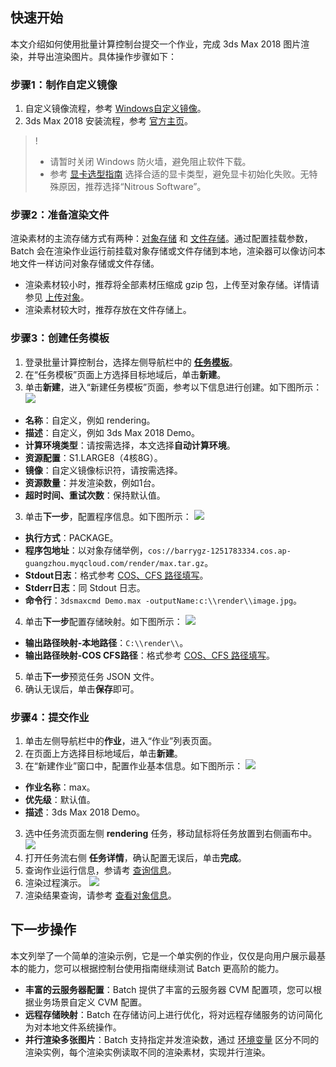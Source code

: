 
## 快速开始
本文介绍如何使用批量计算控制台提交一个作业，完成 3ds Max 2018 图片渲染，并导出渲染图片。具体操作步骤如下：

### 步骤1：制作自定义镜像
1. 自定义镜像流程，参考 [Windows自定义镜像](https://intl.cloud.tencent.com/document/product/599/13035)。
2. 3ds Max 2018 安装流程，参考 [官方主页](https://www.autodesk.com/products/3ds-max/overview)。
>!
>- 请暂时关闭 Windows 防火墙，避免阻止软件下载。
>- 参考 [显卡选型指南](https://knowledge.autodesk.com/zh-hans/support/3ds-max/learn-explore/caas/CloudHelp/cloudhelp/2015/CHS/3DSMax/files/GUID-3D6B4C8E-8C0D-4A9C-BFB0-2463803268CE-htm.html) 选择合适的显卡类型，避免显卡初始化失败。无特殊原因，推荐选择“Nitrous Software”。

### 步骤2：准备渲染文件
渲染素材的主流存储方式有两种：[对象存储](https://intl.cloud.tencent.com/zh/document/product/436) 和 [文件存储](https://intl.cloud.tencent.com/zh/document/product/582)。通过配置挂载参数，Batch 会在渲染作业运行前挂载对象存储或文件存储到本地，渲染器可以像访问本地文件一样访问对象存储或文件存储。

- 渲染素材较小时，推荐将全部素材压缩成 gzip 包，上传至对象存储。详情请参见 [上传对象](https://intl.cloud.tencent.com/document/product/436/13321)。
- 渲染素材较大时，推荐存放在文件存储上。

### 步骤3：创建任务模板
1. 登录批量计算控制台，选择左侧导航栏中的 **[任务模板](https://console.cloud.tencent.com/batch/task)**。
2. 在“任务模板”页面上方选择目标地域后，单击**新建**。
3. 单击**新建**，进入“新建任务模板”页面，参考以下信息进行创建。如下图所示：
![](https://main.qcloudimg.com/raw/0a6bff4423320bb7318225f13a56a24e.png)
 - **名称**：自定义，例如 rendering。
 - **描述**：自定义，例如 3ds Max 2018 Demo。
 - **计算环境类型**：请按需选择，本文选择**自动计算环境**。
 - **资源配置**：S1.LARGE8（4核8G）。
 - **镜像**：自定义镜像标识符，请按需选择。
 - **资源数量**：并发渲染数，例如1台。
 - **超时时间、重试次数**：保持默认值。
3. 单击**下一步**，配置程序信息。如下图所示：
![](https://main.qcloudimg.com/raw/15650e325d5507a0302896e44de45f7f.png)
 - **执行方式**：PACKAGE。
 - **程序包地址**：以对象存储举例，`cos://barrygz-1251783334.cos.ap-guangzhou.myqcloud.com/render/max.tar.gz`。
 - **Stdout日志**：格式参考 [COS、CFS 路径填写](https://intl.cloud.tencent.com/document/product/599/13996)。
 - **Stderr日志**：同 Stdout 日志。
 - **命令行**：`3dsmaxcmd Demo.max -outputName:c:\\render\\image.jpg`。
4. 单击**下一步**配置存储映射。如下图所示：
![](https://main.qcloudimg.com/raw/a7d312aa78f460b30ed67d1758b395ba.png)
 - **输出路径映射-本地路径**：`C:\\render\\`。
 - **输出路径映射-COS CFS路径**：格式参考 [COS、CFS 路径填写](https://intl.cloud.tencent.com/document/product/599/13996)。
5. 单击**下一步**预览任务 JSON 文件。
6. 确认无误后，单击**保存**即可。

### 步骤4：提交作业
1. 单击左侧导航栏中的**作业**，进入“作业”列表页面。
2. 在页面上方选择目标地域后，单击**新建**。
3. 在“新建作业”窗口中，配置作业基本信息。如下图所示：
![](https://main.qcloudimg.com/raw/95ad2a781a05eb5306a6afadc4096565.png)
 - **作业名称**：max。
 - **优先级**：默认值。
 - **描述**：3ds Max 2018 Demo。
3. 选中任务流页面左侧 **rendering** 任务，移动鼠标将任务放置到右侧画布中。
![](https://main.qcloudimg.com/raw/6465facbf8bcac90153b4a055d78c4a1.png)
4. 打开任务流右侧 **任务详情**，确认配置无误后，单击**完成**。
5. 查询作业运行信息，参请考 [查询信息](https://intl.cloud.tencent.com/document/product/599/14567)。
6. 渲染过程演示。
![](https://main.qcloudimg.com/raw/940a3048a62c3db4379ff18b5219832e.jpg)
7. 渲染结果查询，请参考 [查看对象信息](https://intl.cloud.tencent.com/document/product/436/13326)。


## 下一步操作
本文列举了一个简单的渲染示例，它是一个单实例的作业，仅仅是向用户展示最基本的能力，您可以根据控制台使用指南继续测试 Batch 更高阶的能力。
- **丰富的云服务器配置**：Batch 提供了丰富的云服务器 CVM 配置项，您可以根据业务场景自定义 CVM 配置。
- **远程存储映射**：Batch 在存储访问上进行优化，将对远程存储服务的访问简化为对本地文件系统操作。
- **并行渲染多张图片**：Batch 支持指定并发渲染数，通过 [环境变量](https://intl.cloud.tencent.com/document/product/599/11752) 区分不同的渲染实例，每个渲染实例读取不同的渲染素材，实现并行渲染。
